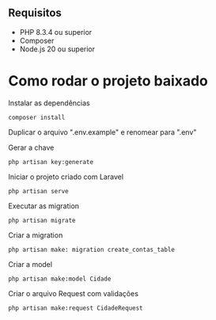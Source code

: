 ## Requisitos 

* PHP 8.3.4 ou superior
* Composer
* Node.js 20 ou superior

# Como rodar o projeto baixado 
Instalar as dependências 
```
composer install 
```

Duplicar o arquivo ".env.example" e renomear para ".env"

Gerar a chave 
```
php artisan key:generate
```


Iniciar o projeto criado com Laravel 
```
php artisan serve 
```
Executar as migration 
```
php artisan migrate 
```

Criar a migration
```
php artisan make: migration create_contas_table 
``` 
Criar a model 
```
php artisan make:model Cidade
```

Criar o arquivo Request com validações 
```
php artisan make:request CidadeRequest
```


